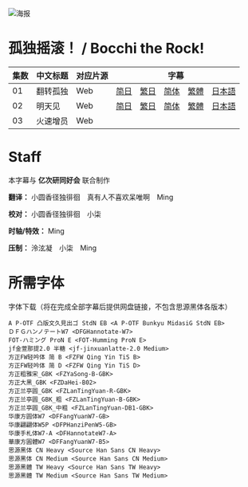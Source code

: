 ![海报](Poster.png)

# 孤独摇滚！ / Bocchi the Rock!
| 集数 | 中文标题 | 对应片源 | 字幕 |
| ---- | ---- | ---- | ---- |
| 01 | 翻转孤独 | Web | [简日](https://raw.githubusercontent.com/MingYSub/SubArchive/main/Archive/Bocchi%20the%20Rock!/%5BMingY%26Billion%20Meta%20Lab%5D%20Bocchi%20the%20Rock!%20%5B01%5D.CHS_JPN.ass)　[繁日](https://raw.githubusercontent.com/MingYSub/SubArchive/main/Archive/Bocchi%20the%20Rock!/%5BMingY%26Billion%20Meta%20Lab%5D%20Bocchi%20the%20Rock!%20%5B01%5D.CHT_JPN.ass)　[简体](https://raw.githubusercontent.com/MingYSub/SubArchive/main/Archive/Bocchi%20the%20Rock!/%5BMingY%26Billion%20Meta%20Lab%5D%20Bocchi%20the%20Rock!%20%5B01%5D.CHS.ass)　[繁體](https://raw.githubusercontent.com/MingYSub/SubArchive/main/Archive/Bocchi%20the%20Rock!/%5BMingY%26Billion%20Meta%20Lab%5D%20Bocchi%20the%20Rock!%20%5B01%5D.CHT.ass)　[日本語](https://raw.githubusercontent.com/MingYSub/SubArchive/main/Archive/Bocchi%20the%20Rock!/%5BMingY%26Billion%20Meta%20Lab%5D%20Bocchi%20the%20Rock!%20%5B01%5D.JPN.ass) |
| 02 | 明天见 | Web | [简日](https://raw.githubusercontent.com/MingYSub/SubArchive/main/Archive/Bocchi%20the%20Rock!/%5BMingY%26Billion%20Meta%20Lab%5D%20Bocchi%20the%20Rock!%20%5B02%5D.CHS_JPN.ass)　[繁日](https://raw.githubusercontent.com/MingYSub/SubArchive/main/Archive/Bocchi%20the%20Rock!/%5BMingY%26Billion%20Meta%20Lab%5D%20Bocchi%20the%20Rock!%20%5B02%5D.CHT_JPN.ass)　[简体](https://raw.githubusercontent.com/MingYSub/SubArchive/main/Archive/Bocchi%20the%20Rock!/%5BMingY%26Billion%20Meta%20Lab%5D%20Bocchi%20the%20Rock!%20%5B02%5D.CHS.ass)　[繁體](https://raw.githubusercontent.com/MingYSub/SubArchive/main/Archive/Bocchi%20the%20Rock!/%5BMingY%26Billion%20Meta%20Lab%5D%20Bocchi%20the%20Rock!%20%5B02%5D.CHT.ass)　[日本語](https://raw.githubusercontent.com/MingYSub/SubArchive/main/Archive/Bocchi%20the%20Rock!/%5BMingY%26Billion%20Meta%20Lab%5D%20Bocchi%20the%20Rock!%20%5B02%5D.JPN.ass) |
| 03 | 火速增员 | Web |  |

# Staff
本字幕与 **亿次研同好会** 联合制作

**翻译：** 小圆香径独徘徊　真有人不喜欢呆唯啊　Ming

**校对：** 小圆香径独徘徊　小柒

**时轴/特效：** Ming

**压制：** 泠泫凝　小柒　Ming

# 所需字体
字体下载（将在完成全部字幕后提供网盘链接，不包含思源黑体各版本）

```
A P-OTF 凸版文久見出ゴ StdN EB <A P-OTF Bunkyu MidasiG StdN EB>
ＤＦＧハンノテートW7 <DFGHannotate-W7>
FOT-ハミング ProN E <FOT-Humming ProN E>
jf金萱那提2.0 半糖 <jf-jinxuanlatte-2.0 Medium>
方正FW轻吟体 简 B <FZFW Qing Yin TiS B>
方正FW轻吟体 简 D <FZFW Qing Yin TiS D>
方正粗雅宋_GBK <FZYaSong-B-GBK>
方正大黑_GBK <FZDaHei-B02>
方正兰亭圆_GBK <FZLanTingYuan-R-GBK>
方正兰亭圆_GBK_粗 <FZLanTingYuan-B-GBK>
方正兰亭圆_GBK_中粗 <FZLanTingYuan-DB1-GBK>
华康方圆体W7 <DFFangYuanW7-GB>
华康翩翩体W5P <DFPHanziPenW5-GB>
华康手札体W7-A <DFHannotateW7-A>
華康方圓體W7 <DFFangYuanW7-B5>
思源黑体 CN Heavy <Source Han Sans CN Heavy>
思源黑体 CN Medium <Source Han Sans CN Medium>
思源黑體 TW Heavy <Source Han Sans TW Heavy>
思源黑體 TW Medium <Source Han Sans TW Medium>
```
